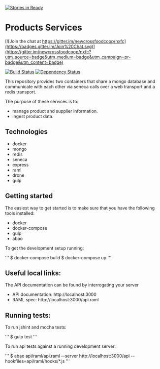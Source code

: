 [![Stories in Ready](https://badge.waffle.io/newcrossfoodcoop/nxfc.png?label=ready&title=Ready)](https://waffle.io/newcrossfoodcoop/nxfc)
# Products Services

[![Join the chat at https://gitter.im/newcrossfoodcoop/nxfc](https://badges.gitter.im/Join%20Chat.svg)](https://gitter.im/newcrossfoodcoop/nxfc?utm_source=badge&utm_medium=badge&utm_campaign=pr-badge&utm_content=badge)

[![Build Status](http://drone.newcrossfoodcoop.org.uk/api/badge/github.com/newcrossfoodcoop/nxfc_products/status.svg?branch=master)](http://drone.newcrossfoodcoop.org.uk/github.com/newcrossfoodcoop/nxfc_products)
[![Dependency Status](https://david-dm.org/newcrossfoodcoop/nxfc_products.svg)](https://david-dm.org/newcrossfoodcoop/nxfc)

This repository provides two containers that share a mongo database and 
communicate with each other via seneca calls over a web transport and a redis
transport.

The purpose of these services is to:

* manage product and supplier information.
* ingest product data.

## Technologies

* docker
* mongo
* redis
* seneca
* express
* raml
* drone
* gulp

## Getting started

The easiest way to get started is to make sure that you have the following tools 
installed:

* docker
* docker-compose
* gulp
* abao

To get the development setup running:

'''
$ docker-compose build
$ docker-compose up
'''

## Useful local links:

The API documentation can be found by interrogating your server

* API documentation: http://localhost:3000
* RAML spec: http://localhost:3000/api.raml

## Running tests:

To run jshint and mocha tests:

'''
$ gulp test
'''

To run api tests against a running development server:

'''
$ abao api/raml/api.raml --server http://localhost:3000/api --hookfiles=api/raml/hooks/*.js
'''

